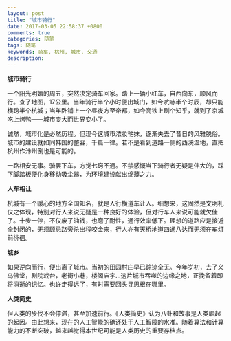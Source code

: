```yaml
---
layout: post
title: "城市骑行"
date: 2017-03-05 22:58:37 +0800
comments: true
categories: 随笔
tags: 随笔
keywords: 骑车, 杭州, 城市, 交通
description: 
---
```

__城市骑行__

一个阳光明媚的周五，突然决定骑车回家。踏上一辆小红车，自西向东，顺风而行。查了地图，17公里。当年骑行半个小时便出城门，如今吭哧半个时辰，却只能横跨半个杭城；当年卧铺上一个昼夜方至帝都，如今高铁上刷个知乎，就到了京城吃上烤鸭——城市变大而世界变小了。

诚然，城市化是必然历程。但现今这城市浓妆艳抹，逐渐失去了昔日的风雅脱俗。城市的建设就如同韩国的整容，千篇一律。若不是看到道路一侧的西溪湿地，直把杭州作汴州倒也是可能的。

一路相安无事。骑罢下车，方觉七窍不通。不禁感慨当下骑行者无疑是伟大的，踩下脚踏板便化身移动吸尘器，为环境建设献出绵薄之力。

__人车相让__

杭城有一个暖心的地方全国知名，就是人行横道车让人。细想来，这固然是文明礼仪之体现，特别对行人来说无疑是一种良好的体验，但对行车人来说可能就欠佳了。十步一停，不仅废了油钱，也磨了耐性，通行效率低下。理想的道路应是接近全封闭的，无须顾忌路旁杀出程咬金来，行人亦有天桥地道四通八达而无须在车灯前徘徊。

__城乡__

如果逆向而行，便出离了城市。当初的田园村庄早已踪迹全无。今年岁初，去了义乌佛堂，剧院戏台，老街小巷，楼阁庙宇...这片城市吞噬的边缘之地，正挽留着即将消逝的记忆。也许走得远了，有时需要回头寻思根在哪里。

__人类简史__

但人类的步伐不会停滞，甚至加速前行。《人类简史》认为八卦和故事是人类崛起的起因。由此想来，现在的人工智能的确还处于人工智障的水准。随着算法和计算能力的不断突破，越来越觉得本世纪可能是人类历史的重要存档点。